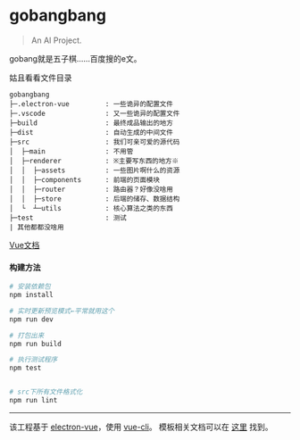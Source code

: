 # gobangbang

> An AI Project.

gobang就是五子棋……百度搜的e文。

姑且看看文件目录

```
gobangbang
├─.electron-vue 		: 一些诡异的配置文件
├─.vscode 				: 又一些诡异的配置文件
├─build 				: 最终成品输出的地方
├─dist 					: 自动生成的中间文件
├─src 					: 我们可亲可爱的源代码
│  ├─main 				: 不用管
│  ├─renderer 			: ※主要写东西的地方※
│  │  ├─assets			: 一些图片啊什么的资源
│  │  ├─components		: 前端的页面模块
│  │  ├─router			: 路由器？好像没啥用
│  │  ├─store			: 后端的储存、数据结构
│  └  ┴─utils			: 核心算法之类的东西
├─test 					: 测试
| 其他都都没啥用
```

 [Vue文档](https://cn.vuejs.org/v2/guide/) 

#### 构建方法

``` bash
# 安装依赖包
npm install

# 实时更新预览模式←平常就用这个
npm run dev

# 打包出来
npm run build

# 执行测试程序
npm test


# src下所有文件格式化
npm run lint

```

---

该工程基于 [electron-vue](https://github.com/SimulatedGREG/electron-vue)，使用 [vue-cli](https://github.com/vuejs/vue-cli)。 模板相关文档可以在 [这里](https://simulatedgreg.gitbooks.io/electron-vue/content/index.html) 找到。
